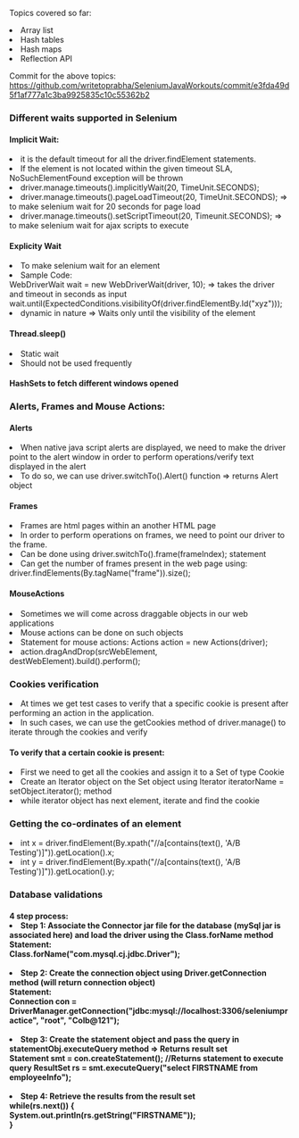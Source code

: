 Topics covered so far: <br>
<list>
<li>Array list</li>
<li>Hash tables</li>
<li>Hash maps</li>
<li>Reflection API</li>
  
Commit for the above topics: https://github.com/writetoprabha/SeleniumJavaWorkouts/commit/e3fda49d5f1af777a1c3ba9925835c10c55362b2

<h3>Different waits supported in Selenium</h3>
<h4>Implicit Wait:</h4>
<li>it is the default timeout for all the driver.findElement statements.
<li>If the element is not located within the given timeout SLA, NoSuchElementFound exception will be thrown
<li>driver.manage.timeouts().implicitlyWait(20, TimeUnit.SECONDS); <br>
<li>driver.manage.timeouts().pageLoadTimeout(20, TimeUnit.SECONDS); => to make selenium wait for 20 seconds for page load <br>
<li>driver.manage.timeouts().setScriptTimeout(20, Timeunit.SECONDS); => to make selenium wait for ajax scripts to execute
<h4>Explicity Wait</h4>
<li>To make selenium wait for an element
<li>Sample Code: <br>
WebDriverWait wait = new WebDriverWait(driver, 10);  => takes the driver and timeout in seconds as input<br>
wait.until(ExpectedConditions.visibilityOf(driver.findElementBy.Id("xyz")));
<li>dynamic in nature => Waits only until the visibility of the element
<h4>Thread.sleep()</h4>
<li>Static wait
<li>Should not be used frequently
<h4>HashSets to fetch different windows opened</h4>
<h3> Alerts, Frames and Mouse Actions:
<h4>Alerts</h4>
<li> When native java script alerts are displayed, we need to make the driver point to the alert window in order to perform operations/verify text displayed in the alert
<li>To do so, we can use driver.switchTo().Alert() function => returns Alert object
<h4>Frames</h4>
<li>Frames are html pages within an another HTML page
<li>In order to perform operations on frames, we need to point our driver to the frame. 
<li> Can be done using driver.switchTo().frame(frameIndex); statement
<li> Can get the number of frames present in the web page using: driver.findElements(By.tagName("frame")).size();
<h4>MouseActions</h4>
<li>Sometimes we will come across draggable objects in our web applications
<li>Mouse actions can be done on such objects
<li>Statement for mouse actions: Actions action = new Actions(driver);
<li>action.dragAndDrop(srcWebElement, destWebElement).build().perform();
<h3>Cookies verification</h3>
<li>At times we get test cases to verify that a specific cookie is present after performing an action in the application.
<li>In such cases, we can use the getCookies method of driver.manage() to iterate through the cookies and verify
<h4>To verify that a certain cookie is present:</h4>
<li>First we need to get all the cookies and assign it to a Set of type Cookie
<li>Create an Iterator object on the Set object using Iterator iteratorName = setObject.iterator(); method
<li>while iterator object has next element, iterate and find the cookie
<h3>Getting the co-ordinates of an element</h3>
        <li>int x = driver.findElement(By.xpath("//a[contains(text(), 'A/B Testing')]")).getLocation().x;
        <li>int y = driver.findElement(By.xpath("//a[contains(text(), 'A/B Testing')]")).getLocation().y;
<h3>Database validations </h4>
<h4>4 step process:
<li> Step 1: Associate the Connector jar file for the database (mySql jar is associated here) and load the driver using the Class.forName method <br>
Statement: <br>Class.forName("com.mysql.cj.jdbc.Driver");<br><br>
<li> Step 2: Create the connection object using Driver.getConnection method (will return connection object)<br>
Statement: <br>Connection con = DriverManager.getConnection("jdbc:mysql://localhost:3306/seleniumpractice", "root", "Colb@121"); <br><br>
<li> Step 3: Create the statement object and pass the query in statementObj.executeQuery method => Returns result set<br>
Statement smt = con.createStatement(); //Returns statement to execute query
ResultSet rs = smt.executeQuery("select FIRSTNAME from employeeInfo");<br><br>
<li> Step 4: Retrieve the results from the result set <br>
        while(rs.next()) {  <br>
            System.out.println(rs.getString("FIRSTNAME")); <br>
        } <br>

